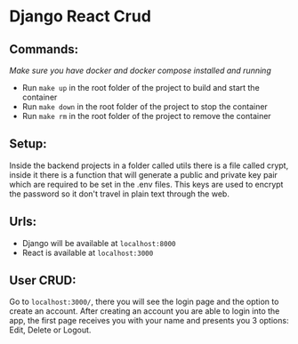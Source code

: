 # Django React Crud

## Commands:

_Make sure you have docker and docker compose installed and running_

- Run `make up` in the root folder of the project to build and start the container
- Run `make down` in the root folder of the project to stop the container
- Run `make rm` in the root folder of the project to remove the container

## Setup:

Inside the backend projects in a folder called utils there is a file called crypt, inside it there is a function that will generate a public and private key pair which are required to be set in the .env files. This keys are used to encrypt the password so it don't travel in plain text through the web.

## Urls:

- Django will be available at `localhost:8000`
- React is available at `localhost:3000`

## User CRUD:

Go to `localhost:3000/`, there you will see the login page and the option to create an account. After creating an account you are able to login into the app, the first page receives you with your name and presents you 3 options: Edit, Delete or Logout.
